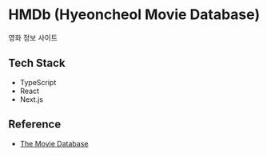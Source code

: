 # HMDb (Hyeoncheol Movie Database)

영화 정보 사이트

## Tech Stack

- TypeScript
- React
- Next.js

## Reference

- [The Movie Database](https://www.themoviedb.org/)
